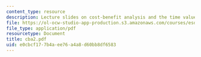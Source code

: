 ```yaml
---
content_type: resource
description: Lecture slides on cost-benefit analysis and the time value of money.
file: https://ol-ocw-studio-app-production.s3.amazonaws.com/courses/esd-72-engineering-risk-benefit-analysis-spring-2007/e0cbcf177b4aee76a4a8d60bb8df6583_cba2.pdf
file_type: application/pdf
resourcetype: Document
title: cba2.pdf
uid: e0cbcf17-7b4a-ee76-a4a8-d60bb8df6583
---
```

